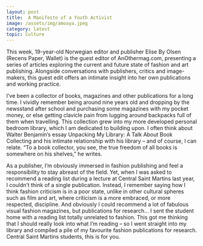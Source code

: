 ```yaml
---
layout: post
title:  A Manifesto of a Youth Activist
image: /assets/img/amoaya.jpeg
category: latest
topic: Culture
---
```



This week, 19-year-old Norwegian editor and publisher Elise By Olsen (Recens Paper, Wallet) is the guest editor of AnOthermag.com, presenting a series of articles exploring the current and future state of fashion and art publishing. Alongside conversations with publishers, critics and image-makers, this guest edit offers an intimate insight into her own publications and working practice.

I’ve been a collector of books, magazines and other publications for a long time. I vividly remember being around nine years old and dropping by the newsstand after school and purchasing some magazines with my pocket money, or else getting clavicle pain from lugging around backpacks full of them when travelling. This collection grew into my more developed personal bedroom library, which I am dedicated to building upon. I often think about Walter Benjamin’s essay Unpacking My Library: A Talk About Book Collecting and his intimate relationship with his library – and of course, I can relate. “To a book collector, you see, the true freedom of all books is somewhere on his shelves,” he writes.

As a publisher, I’m obviously immersed in fashion publishing and feel a responsibility to stay abreast of the field. Yet, when I was asked to recommend a reading list during a lecture at Central Saint Martins last year, I couldn’t think of a single publication. Instead, I remember saying how I think fashion criticism is in a poor state, unlike in other cultural spheres such as film and art, where criticism is a more embraced, or more respected, discipline. And obviously I could recommend a lot of fabulous visual fashion magazines, but publications for research... I sent the student home with a reading list totally unrelated to fashion. This got me thinking that I should really look into what I’m reading – so I went straight into my library and compiled a pile of my favourite fashion publications for research. Central Saint Martins students, this is for you.